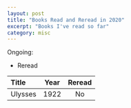 ```yaml
---
layout: post
title: "Books Read and Reread in 2020"
excerpt: "Books I've read so far"
category: misc
---
```


Ongoing:
* Reread

Title | Year | Reread
:---  | :---: | :---:
Ulysses | 1922 | No
